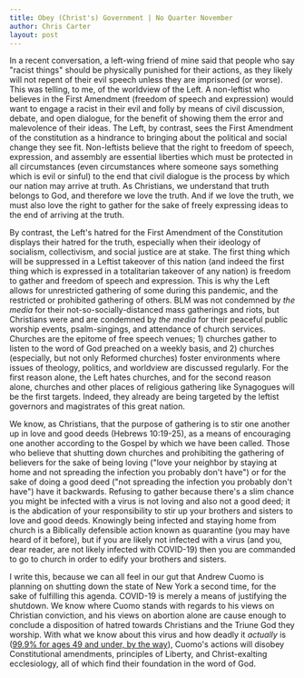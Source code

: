 ```yaml
---
title: Obey (Christ's) Government | No Quarter November
author: Chris Carter
layout: post
---
```


In a recent conversation, a left-wing friend of mine said that people who say "racist things" should be physically punished for their actions, as they likely will not repent of their evil speech unless they are imprisoned (or worse). This was telling, to me, of the worldview of the Left. A non-leftist who believes in the First Amendment (freedom of speech and expression) would want to engage a racist in their evil and folly by means of civil discussion, debate, and open dialogue, for the benefit of showing them the error and malevolence of their ideas. The Left, by contrast, sees the First Amendment of the constitution as a hindrance to bringing about the political and social change they see fit. Non-leftists believe that the right to freedom of speech, expression, and assembly are essential liberties which must be protected in all circumstances (even circumstances where someone says something which is evil or sinful) to the end that civil dialogue is the process by which our nation may arrive at truth. As Christians, we understand that truth belongs to God, and therefore we love the truth. And if we love the truth, we must also love the right to gather for the sake of freely expressing ideas to the end of arriving at the truth.

By contrast, the Left's hatred for the First Amendment of the Constitution displays their hatred for the truth, especially when their ideology of socialism, collectivism, and social justice are at stake. The first thing which will be suppressed in a Leftist takeover of this nation (and indeed the first thing which is expressed in a totalitarian takeover of any nation) is freedom to gather and freedom of speech and expression. This is why the Left allows for unrestricted gathering of some during this pandemic, and the restricted or prohibited gathering of others. BLM was not condemned by _the media_ for their not-so-socially-distanced mass gatherings and riots, but Christians were and are condemned by _the media_ for their peaceful public worship events, psalm-singings, and attendance of church services. Churches are the epitome of free speech venues; 1) churches gather to listen to the word of God preached on a weekly basis, and 2) churches (especially, but not only Reformed churches) foster environments where issues of theology, politics, and worldview are discussed regularly. For the first reason alone, the Left hates churches, and for the second reason alone, churches and other places of religious gathering like Synagogues will be the first targets. Indeed, they already are being targeted by the leftist governors and magistrates of this great nation.

We know, as Christians, that the purpose of gathering is to stir one another up in love and good deeds (Hebrews 10:19-25), as a means of encouraging one another according to the Gospel by which we have been called. Those who believe that shutting down churches and prohibiting the gathering of believers for the sake of being loving ("love your neighbor by staying at home and not spreading the infection you probably don't have") or for the sake of doing a good deed ("not spreading the infection you probably don't have") have it backwards. Refusing to gather because there's a slim chance you might be infected with a virus is not loving and also not a good deed; it is the abdication of your responsibility to stir up your brothers and sisters to love and good deeds. Knowingly being infected and staying home from church is a Biblically defensible action known as quarantine (you may have heard of it before), but if you are likely not infected with a virus (and you, dear reader, are not likely infected with COVID-19) then you are commanded to go to church in order to edify your brothers and sisters.

I write this, because we can all feel in our gut that Andrew Cuomo is planning on shutting down the state of New York a second time, for the sake of fulfilling this agenda. COVID-19 is merely a means of justifying the shutdown. We know where Cuomo stands with regards to his views on Christian conviction, and his views on abortion alone are cause enough to conclude a disposition of hatred towards Christians and the Triune God they worship. With what we know about this virus and how deadly it _actually_ is ([99.9% for ages 49 and under, by the way](https://www.breitbart.com/politics/2020/09/25/cdc-data-shows-high-virus-survival-rate-99-plus-for-ages-69-and-younger-94-6-for-older/)), Cuomo's actions will disobey Constitutional amendments, principles of Liberty, and Christ-exalting ecclesiology, all of which find their foundation in the word of God.

